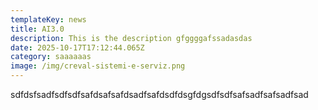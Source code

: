 ```yaml
---
templateKey: news
title: AI3.0
description: This is the description gfggggafssadasdas
date: 2025-10-17T17:12:44.065Z
category: saaaaaas
image: /img/creval-sistemi-e-serviz.png
---
```

s﻿dfdsfsadfsdfsdfsafdsafsafdsadfsafdsdfdsgfdgsdfsdfsafsadfsafsadfsad
